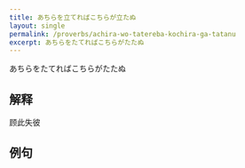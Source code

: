 ```yaml
---
title: あちらを立てればこちらが立たぬ
layout: single
permalink: /proverbs/achira-wo-tatereba-kochira-ga-tatanu
excerpt: あちらをたてればこちらがたたぬ
---
```


あちらをたてればこちらがたたぬ

## 解释

顾此失彼

## 例句

